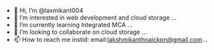 - 👋 Hi, I’m @laxmikant004
- 👀 I’m interested in web development and cloud storage ...
- 🌱 I’m currently learning Integrated MCA ...
- 💞️ I’m looking to collaborate on cloud storage ...
- 📫 How to reach me instid: email:lakshmikanthnaickpn@gmail.com...

<!---
laxmikant004/laxmikant004 is a ✨ special ✨ repository because its `README.md` (this file) appears on your GitHub profile.
You can click the Preview link to take a look at your changes.
--->

